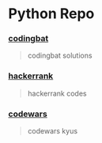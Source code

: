 # **Python Repo**
### **[codingbat](https://codingbat.com/python)**
>codingbat solutions
### **[hackerrank](https://hackerrank.com)**
>hackerrank codes
### **[codewars](http://codewars.com/)**
>codewars kyus
